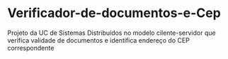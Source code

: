 # Verificador-de-documentos-e-Cep
Projeto da UC de Sistemas Distribuídos no modelo cilente-servidor que verifica validade de documentos e identifica endereço do CEP correspondente
